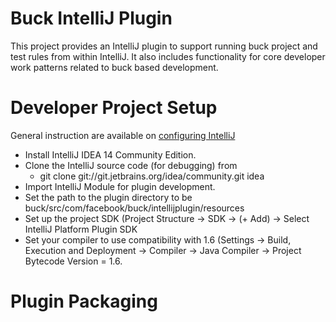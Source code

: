 Buck IntelliJ Plugin
=============================
This project provides an IntelliJ plugin to support running buck project and test rules from within
IntelliJ. It also includes functionality for core developer work patterns related to buck based
development.

# Developer Project Setup

General instruction are available on [configuring IntelliJ](https://confluence.jetbrains.com/display/IDEADEV/Getting+Started+with+Plugin+Development#GettingStartedwithPluginDevelopment-anchor2)

* Install IntelliJ IDEA 14 Community Edition.
* Clone the IntelliJ source code (for debugging) from
    * git clone git://git.jetbrains.org/idea/community.git idea
* Import IntelliJ Module for plugin development.
* Set the path to the plugin directory to be buck/src/com/facebook/buck/intellijplugin/resources
* Set up the project SDK (Project Structure -> SDK -> (+ Add) -> Select IntelliJ Platform Plugin SDK
* Set your compiler to use compatibility with 1.6 (Settings -> Build, Execution and Deployment ->
  Compiler -> Java Compiler -> Project Bytecode Version = 1.6.

# Plugin Packaging



